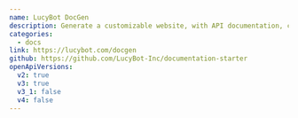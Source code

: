 ```yaml
---
name: LucyBot DocGen
description: Generate a customizable website, with API documentation, console, and interactive workflows, from an OpenAPI spec
categories:
  - docs
link: https://lucybot.com/docgen
github: https://github.com/LucyBot-Inc/documentation-starter
openApiVersions:
  v2: true
  v3: true
  v3_1: false
  v4: false
---
```

